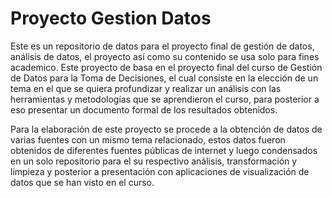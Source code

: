 # Proyecto Gestion Datos
Este es un repositorio de datos para el proyecto final de gestión de datos, análisis de datos, el proyecto así como su contenido se usa
solo para fines academico.
Este proyecto de basa en el proyecto final del curso de Gestión de Datos para la Toma de Decisiones, el cual consiste en la elección de un tema en el que se quiera profundizar y realizar un análisis con las herramientas y metodologías que se aprendieron el curso, para posterior a eso presentar un documento formal de los resultados obtenidos.

Para la elaboración de este proyecto se procede a la obtención de datos de varias fuentes con un mismo tema relacionado, estos datos fueron obtenidos de diferentes fuentes públicas de internet y luego condensados en un solo repositorio para el su respectivo análisis, transformación y limpieza y posterior a presentación con aplicaciones de visualización de datos que se han visto en el curso.

